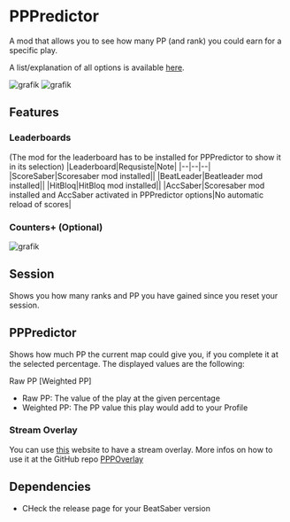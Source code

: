 # PPPredictor

A mod that allows you to see how many PP (and rank) you could earn for a specific play.

A list/explanation of all options is available [here](https://github.com/no-1-noob/PPPredictor/wiki/Settings).

![grafik](https://github.com/no-1-noob/PPPredictor/assets/91905916/414f0405-d50c-4262-bde7-bb83e6392560)
![grafik](https://github.com/no-1-noob/PPPredictor/assets/91905916/5be3a90e-eba7-4c66-a873-acca5e1aa61a)

  Features
  -----

### Leaderboards
(The mod for the leaderboard has to be installed for PPPredictor to show it in its selection)
|Leaderboard|Requsiste|Note|
|--|--|--|
|ScoreSaber|Scoresaber mod installed||
|BeatLeader|Beatleader mod installed||
|HitBloq|HitBloq mod installed||
|AccSaber|Scoresaber mod installed and AccSaber activated in PPPredictor options|No automatic reload of scores|

### Counters+ (Optional)

![grafik](https://github.com/no-1-noob/PPPredictor/assets/91905916/e3e008a0-965e-438d-986c-10dabe81ec9d)


 Session
 -----
 Shows you how many ranks and PP you have gained since you reset your session.
 
 PPPredictor
 -----
 Shows how much PP the current map could give you, if you complete it at the selected percentage.
 The displayed values are the following:
 
 Raw PP [Weighted PP]
   - Raw PP: The value of the play at the given percentage 
  - Weighted PP: The PP value this play would add to your Profile

### Stream Overlay

You can use [this](https://mods.no1noob.net/PPPOverlay) website to have a stream overlay.
More infos on how to use it at the GitHub repo [PPPOverlay](https://github.com/no-1-noob/PPPOverlay)

Dependencies
-----
 - CHeck the release page for your BeatSaber version
